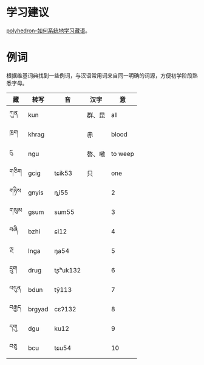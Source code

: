 
# 学习建议

[polyhedron-如何系统地学习藏语](https://www.zhihu.com/question/21069595/answer/583500798)。

# 例词

根据维基词典找到一些例词，与汉语常用词来自同一明确的词源，方便初学阶段熟悉字母。

藏  |转写    | 音     | 汉字   | 意 |
-|-|-|-|-
ཀུན  | kun    |        | 群、昆 | all 
ཁྲག  | khrag  |        | 赤     | blood
ངུ   | ngu    |        | 嗸、嗷 | to weep
གཅིག | gcig   |tɕik53  | 只     | one 
གཉིས | gnyis  |ȵi55    |        | 2
གསུམ | gsum   |sum55   |        | 3
བཞི  | bzhi   |ɕi12    |        | 4
ལྔ   | lnga   |ŋa54    |        | 5
དྲུག  | drug   |tʂʰuk132 |       | 6
བདུན | bdun   |tỹ113    |       | 7
བརྒྱད | brgyad |cɛʔ132   |       | 8
དགུ  | dgu    |ku12     |       | 9
བཅུ  | bcu    |tɕu54    |       | 10
